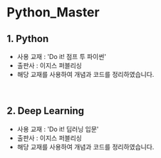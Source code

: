# Python_Master

## 1. Python

- 사용 교재 : 'Do it! 점프 투 파이썬'
- 출판사 : 이지스 퍼블리싱
- 해당 교재를 사용하여 개념과 코드를 정리하였습니다.

<br/>

## 2. Deep Learning

- 사용 교재 : 'Do it! 딥러닝 입문'
- 출판사 : 이지스 퍼블리싱
- 해당 교재를 사용하여 개념과 코드를 정리하였습니다.
